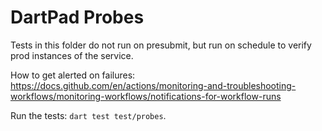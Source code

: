 # DartPad Probes

Tests in this folder do not run on presubmit, but run on schedule
to verify prod instances of the service.

How to get alerted on failures: https://docs.github.com/en/actions/monitoring-and-troubleshooting-workflows/monitoring-workflows/notifications-for-workflow-runs

Run the tests: `dart test test/probes`.

